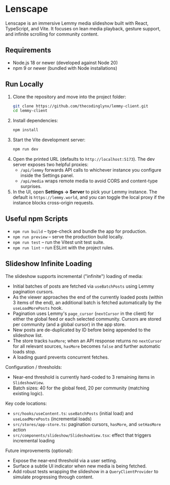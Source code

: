 # Lenscape

Lenscape is an immersive Lemmy media slideshow built with React, TypeScript, and Vite. It focuses on
lean media playback, gesture support, and infinite scrolling for community content.

## Requirements

- Node.js 18 or newer (developed against Node 20)
- npm 9 or newer (bundled with Node installations)

## Run Locally

1. Clone the repository and move into the project folder:
   ```bash
   git clone https://github.com/thecodinglynx/lemmy-client.git
   cd lemmy-client
   ```
2. Install dependencies:
   ```bash
   npm install
   ```
3. Start the Vite development server:
   ```bash
   npm run dev
   ```
4. Open the printed URL (defaults to `http://localhost:5173`). The dev server exposes two helpful
   proxies:
   - `/api/lemmy` forwards API calls to whichever instance you configure inside the Settings panel.
   - `/api/media` wraps remote media to avoid CORS and content-type surprises.
5. In the UI, open **Settings → Server** to pick your Lemmy instance. The default is
   `https://lemmy.world`, and you can toggle the local proxy if the instance blocks cross-origin
   requests.

## Useful npm Scripts

- `npm run build` – type-check and bundle the app for production.
- `npm run preview` – serve the production build locally.
- `npm run test` – run the Vitest unit test suite.
- `npm run lint` – run ESLint with the project rules.

## Slideshow Infinite Loading

The slideshow supports incremental ("infinite") loading of media:

- Initial batches of posts are fetched via `useBatchPosts` using Lemmy pagination cursors.
- As the viewer approaches the end of the currently loaded posts (within 3 items of the end), an
  additional batch is fetched automatically by the `useLoadMorePosts` hook.
- Pagination uses Lemmy's `page_cursor` (`nextCursor` in the client) for either the global feed or
  each selected community. Cursors are stored per community (and a global cursor) in the app store.
- New posts are de-duplicated by ID before being appended to the slideshow list.
- The store tracks `hasMore`; when an API response returns no `nextCursor` for all relevant sources,
  `hasMore` becomes `false` and further automatic loads stop.
- A loading guard prevents concurrent fetches.

Configuration / thresholds:

- Near-end threshold is currently hard-coded to 3 remaining items in `SlideshowView`.
- Batch sizes: 40 for the global feed, 20 per community (matching existing logic).

Key code locations:

- `src/hooks/useContent.ts`: `useBatchPosts` (initial load) and `useLoadMorePosts` (incremental
  loads)
- `src/stores/app-store.ts`: pagination cursors, `hasMore`, and `setHasMore` action
- `src/components/slideshow/SlideshowView.tsx`: effect that triggers incremental loading

Future improvements (optional):

- Expose the near-end threshold via a user setting.
- Surface a subtle UI indicator when new media is being fetched.
- Add robust tests wrapping the slideshow in a `QueryClientProvider` to simulate progressing through
  content.
